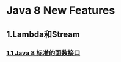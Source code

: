 # Java 8 New Features
## 1.Lambda和Stream
### [1.1 Java 8 标准的函数接口](2019-06-30-java8-lambda-standard-function-interface.md)
